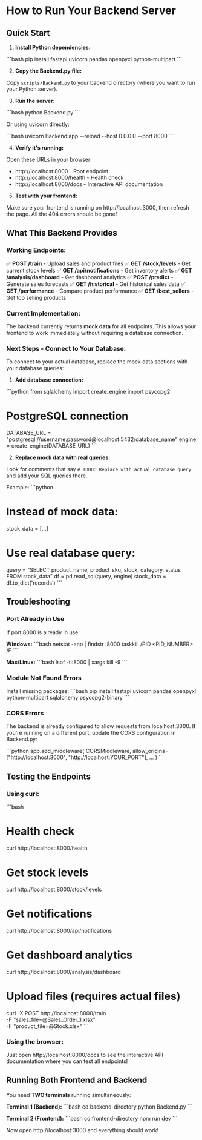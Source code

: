 # How to Run Your Backend Server

## Quick Start

1. **Install Python dependencies:**

\`\`\`bash
pip install fastapi uvicorn pandas openpyxl python-multipart
\`\`\`

2. **Copy the Backend.py file:**

Copy `scripts/Backend.py` to your backend directory (where you want to run your Python server).

3. **Run the server:**

\`\`\`bash
python Backend.py
\`\`\`

Or using uvicorn directly:

\`\`\`bash
uvicorn Backend:app --reload --host 0.0.0.0 --port 8000
\`\`\`

4. **Verify it's running:**

Open these URLs in your browser:
- http://localhost:8000 - Root endpoint
- http://localhost:8000/health - Health check
- http://localhost:8000/docs - Interactive API documentation

5. **Test with your frontend:**

Make sure your frontend is running on http://localhost:3000, then refresh the page. All the 404 errors should be gone!

## What This Backend Provides

### Working Endpoints:

✅ **POST /train** - Upload sales and product files
✅ **GET /stock/levels** - Get current stock levels
✅ **GET /api/notifications** - Get inventory alerts
✅ **GET /analysis/dashboard** - Get dashboard analytics
✅ **POST /predict** - Generate sales forecasts
✅ **GET /historical** - Get historical sales data
✅ **GET /performance** - Compare product performance
✅ **GET /best_sellers** - Get top selling products

### Current Implementation:

The backend currently returns **mock data** for all endpoints. This allows your frontend to work immediately without requiring a database connection.

### Next Steps - Connect to Your Database:

To connect to your actual database, replace the mock data sections with your database queries:

1. **Add database connection:**

\`\`\`python
from sqlalchemy import create_engine
import psycopg2

# PostgreSQL connection
DATABASE_URL = "postgresql://username:password@localhost:5432/database_name"
engine = create_engine(DATABASE_URL)
\`\`\`

2. **Replace mock data with real queries:**

Look for comments that say `# TODO: Replace with actual database query` and add your SQL queries there.

Example:
\`\`\`python
# Instead of mock data:
stock_data = [...]

# Use real database query:
query = "SELECT product_name, product_sku, stock, category, status FROM stock_data"
df = pd.read_sql(query, engine)
stock_data = df.to_dict('records')
\`\`\`

## Troubleshooting

### Port Already in Use

If port 8000 is already in use:

**Windows:**
\`\`\`bash
netstat -ano | findstr :8000
taskkill /PID <PID_NUMBER> /F
\`\`\`

**Mac/Linux:**
\`\`\`bash
lsof -ti:8000 | xargs kill -9
\`\`\`

### Module Not Found Errors

Install missing packages:
\`\`\`bash
pip install fastapi uvicorn pandas openpyxl python-multipart sqlalchemy psycopg2-binary
\`\`\`

### CORS Errors

The backend is already configured to allow requests from localhost:3000. If you're running on a different port, update the CORS configuration in Backend.py:

\`\`\`python
app.add_middleware(
    CORSMiddleware,
    allow_origins=["http://localhost:3000", "http://localhost:YOUR_PORT"],
    ...
)
\`\`\`

## Testing the Endpoints

### Using curl:

\`\`\`bash
# Health check
curl http://localhost:8000/health

# Get stock levels
curl http://localhost:8000/stock/levels

# Get notifications
curl http://localhost:8000/api/notifications

# Get dashboard analytics
curl http://localhost:8000/analysis/dashboard

# Upload files (requires actual files)
curl -X POST http://localhost:8000/train \
  -F "sales_file=@Sales_Order_1.xlsx" \
  -F "product_file=@Stock.xlsx"
\`\`\`

### Using the browser:

Just open http://localhost:8000/docs to see the interactive API documentation where you can test all endpoints!

## Running Both Frontend and Backend

You need **TWO terminals** running simultaneously:

**Terminal 1 (Backend):**
\`\`\`bash
cd backend-directory
python Backend.py
\`\`\`

**Terminal 2 (Frontend):**
\`\`\`bash
cd frontend-directory
npm run dev
\`\`\`

Now open http://localhost:3000 and everything should work!

